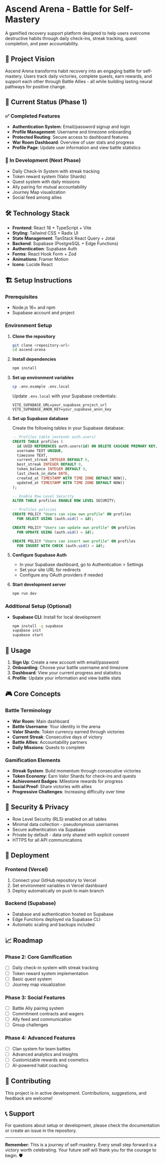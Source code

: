 
# Ascend Arena - Battle for Self-Mastery

A gamified recovery support platform designed to help users overcome destructive habits through daily check-ins, streak tracking, quest completion, and peer accountability.

## 🎯 Project Vision

Ascend Arena transforms habit recovery into an engaging battle for self-mastery. Users track daily victories, complete quests, earn rewards, and support each other through Battle Allies - all while building lasting neural pathways for positive change.

## 🚀 Current Status (Phase 1)

### ✅ Completed Features
- **Authentication System**: Email/password signup and login
- **Profile Management**: Username and timezone onboarding
- **Protected Routing**: Secure access to dashboard features
- **War Room Dashboard**: Overview of user stats and progress
- **Profile Page**: Update user information and view battle statistics

### 🔄 In Development (Next Phase)
- Daily Check-In System with streak tracking
- Token reward system (Valor Shards)
- Quest system with daily missions
- Ally pairing for mutual accountability
- Journey Map visualization
- Social feed among allies

## 🛠️ Technology Stack

- **Frontend**: React 18 + TypeScript + Vite
- **Styling**: Tailwind CSS + Radix UI
- **State Management**: TanStack React Query + Jotai
- **Backend**: Supabase (PostgreSQL + Edge Functions)
- **Authentication**: Supabase Auth
- **Forms**: React Hook Form + Zod
- **Animations**: Framer Motion
- **Icons**: Lucide React

## 🏗️ Setup Instructions

### Prerequisites
- Node.js 16+ and npm
- Supabase account and project

### Environment Setup

1. **Clone the repository**
   ```bash
   git clone <repository-url>
   cd ascend-arena
   ```

2. **Install dependencies**
   ```bash
   npm install
   ```

3. **Set up environment variables**
   ```bash
   cp .env.example .env.local
   ```
   
   Update `.env.local` with your Supabase credentials:
   ```
   VITE_SUPABASE_URL=your_supabase_project_url
   VITE_SUPABASE_ANON_KEY=your_supabase_anon_key
   ```

4. **Set up Supabase database**
   
   Create the following tables in your Supabase database:

   ```sql
   -- Profiles table (extends auth.users)
   CREATE TABLE profiles (
     id UUID REFERENCES auth.users(id) ON DELETE CASCADE PRIMARY KEY,
     username TEXT UNIQUE,
     timezone TEXT,
     current_streak INTEGER DEFAULT 0,
     best_streak INTEGER DEFAULT 0,
     token_balance INTEGER DEFAULT 0,
     last_check_in_date DATE,
     created_at TIMESTAMP WITH TIME ZONE DEFAULT NOW(),
     updated_at TIMESTAMP WITH TIME ZONE DEFAULT NOW()
   );

   -- Enable Row Level Security
   ALTER TABLE profiles ENABLE ROW LEVEL SECURITY;

   -- Profiles policies
   CREATE POLICY "Users can view own profile" ON profiles
     FOR SELECT USING (auth.uid() = id);

   CREATE POLICY "Users can update own profile" ON profiles
     FOR UPDATE USING (auth.uid() = id);

   CREATE POLICY "Users can insert own profile" ON profiles
     FOR INSERT WITH CHECK (auth.uid() = id);
   ```

5. **Configure Supabase Auth**
   - In your Supabase dashboard, go to Authentication > Settings
   - Set your site URL for redirects
   - Configure any OAuth providers if needed

6. **Start development server**
   ```bash
   npm run dev
   ```

### Additional Setup (Optional)

- **Supabase CLI**: Install for local development
  ```bash
  npm install -g supabase
  supabase init
  supabase start
  ```

## 📱 Usage

1. **Sign Up**: Create a new account with email/password
2. **Onboarding**: Choose your battle username and timezone
3. **Dashboard**: View your current progress and statistics
4. **Profile**: Update your information and view battle stats

## 🎮 Core Concepts

### Battle Terminology
- **War Room**: Main dashboard
- **Battle Username**: Your identity in the arena
- **Valor Shards**: Token currency earned through victories
- **Current Streak**: Consecutive days of victory
- **Battle Allies**: Accountability partners
- **Daily Missions**: Quests to complete

### Gamification Elements
- **Streak System**: Build momentum through consecutive victories
- **Token Economy**: Earn Valor Shards for check-ins and quests
- **Achievement Badges**: Milestone rewards for progress
- **Social Proof**: Share victories with allies
- **Progressive Challenges**: Increasing difficulty over time

## 🔐 Security & Privacy

- Row Level Security (RLS) enabled on all tables
- Minimal data collection - pseudonymous usernames
- Secure authentication via Supabase
- Private by default - data only shared with explicit consent
- HTTPS for all API communications

## 🚀 Deployment

### Frontend (Vercel)
1. Connect your GitHub repository to Vercel
2. Set environment variables in Vercel dashboard
3. Deploy automatically on push to main branch

### Backend (Supabase)
- Database and authentication hosted on Supabase
- Edge Functions deployed via Supabase CLI
- Automatic scaling and backups included

## 📈 Roadmap

### Phase 2: Core Gamification
- [ ] Daily check-in system with streak tracking
- [ ] Token reward system implementation
- [ ] Basic quest system
- [ ] Journey map visualization

### Phase 3: Social Features
- [ ] Battle Ally pairing system
- [ ] Commitment contracts and wagers
- [ ] Ally feed and communication
- [ ] Group challenges

### Phase 4: Advanced Features
- [ ] Clan system for team battles
- [ ] Advanced analytics and insights
- [ ] Customizable rewards and cosmetics
- [ ] AI-powered habit coaching

## 🤝 Contributing

This project is in active development. Contributions, suggestions, and feedback are welcome!

## 📞 Support

For questions about setup or development, please check the documentation or create an issue in the repository.

---

**Remember**: This is a journey of self-mastery. Every small step forward is a victory worth celebrating. Your future self will thank you for the courage to begin. 🛡️
